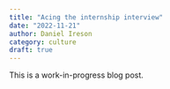 ```yaml
---
title: "Acing the internship interview"
date: "2022-11-21"
author: Daniel Ireson
category: culture
draft: true
---
```


This is a work-in-progress blog post.

